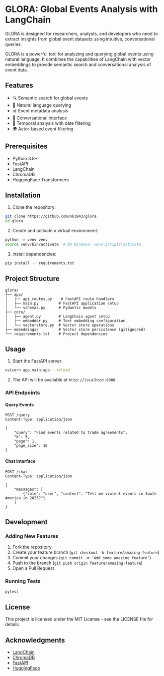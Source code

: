 # GLORA: Global Events Analysis with LangChain
GLORA is designed for researchers, analysts, and developers who need to extract insights from global event datasets using intuitive, conversational queries.

GLORA is a powerful tool for analyzing and querying global events using natural language. It combines the capabilities of LangChain with vector embeddings to provide semantic search and conversational analysis of event data.

## Features

- 🔍 Semantic search for global events
- 💬 Natural language querying
- 📊 Event metadata analysis
- 🤖 Conversational interface
- 📅 Temporal analysis with date filtering
- 🌍 Actor-based event filtering

## Prerequisites

- Python 3.8+
- FastAPI
- LangChain
- ChromaDB
- HuggingFace Transformers

## Installation

1. Clone the repository:
```bash
git clone https://github.com/nk3843/glora
cd glora
```

2. Create and activate a virtual environment:
```bash
python -m venv venv
source venv/bin/activate  # On Windows: venv\Scripts\activate
```

3. Install dependencies:
```bash
pip install -r requirements.txt
```

## Project Structure

```
glora/
├── app/
│   ├── api_routes.py    # FastAPI route handlers
│   ├── main.py         # FastAPI application setup
│   └── schemas.py      # Pydantic models
├── core/
│   ├── agent.py        # LangChain agent setup
│   ├── embedder.py     # Text embedding configuration
│   └── vectorstore.py  # Vector store operations
├── embeddings/         # Vector store persistence (gitignored)
└── requirements.txt    # Project dependencies
```

## Usage

1. Start the FastAPI server:
```bash
uvicorn app.main:app --reload
```

2. The API will be available at `http://localhost:8000`

### API Endpoints

#### Query Events
```http
POST /query
Content-Type: application/json

{
    "query": "Find events related to trade agreements",
    "k": 5,
    "page": 1,
    "page_size": 10
}
```

#### Chat Interface
```http
POST /chat
Content-Type: application/json

{
    "messages": [
        {"role": "user", "content": "Tell me violent events in South America in 2023?"}
    ]
}
```

## Development

### Adding New Features

1. Fork the repository
2. Create your feature branch (`git checkout -b feature/amazing-feature`)
3. Commit your changes (`git commit -m 'Add some amazing feature'`)
4. Push to the branch (`git push origin feature/amazing-feature`)
5. Open a Pull Request

### Running Tests

```bash
pytest
```

## License

This project is licensed under the MIT License - see the LICENSE file for details.

## Acknowledgments

- [LangChain](https://github.com/langchain-ai/langchain)
- [ChromaDB](https://github.com/chroma-core/chroma)
- [FastAPI](https://github.com/tiangolo/fastapi)
- [HuggingFace](https://huggingface.co/) 